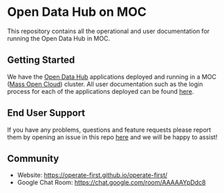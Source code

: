 # Open Data Hub on MOC

This repository contains all the operational and user documentation for running the Open Data Hub in MOC.

## Getting Started

We have the [Open Data Hub](https://opendatahub.io/) applications deployed and running in a MOC ([Mass Open Cloud](https://massopen.cloud/)) cluster. All user documentation such as the login process for each of the applications deployed can be found [here](https://github.com/operate-first/odh-moc-support/docs/user-docs).

## End User Support

If you have any problems, questions and feature requests please report them by opening an issue in this repo [here](https://github.com/operate-first/odh-moc-support/issues) and we will be happy to assist!

## Community

* Website: https://operate-first.github.io/operate-first/
* Google Chat Room: https://chat.google.com/room/AAAAAYpDdc8
